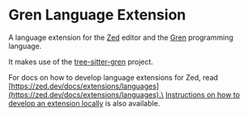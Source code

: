 # Gren Language Extension

A language extension for the [Zed](https://zed.dev) editor and the [Gren](https://gren-lang.org) programming language.

It makes use of the [tree-sitter-gren](https://github.com/MaeBrooks/tree-sitter-gren) project.

For docs on how to develop language extensions for Zed, read [https://zed.dev/docs/extensions/languages](https://zed.dev/docs/extensions/languages).\
[Instructions on how to develop an extension locally](https://zed.dev/docs/extensions/developing-extensions#developing-an-extension-locally) is also available.

